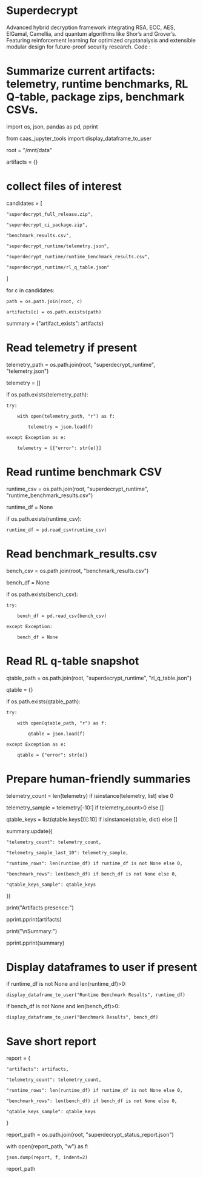 # Superdecrypt
Advanced hybrid decryption framework integrating RSA, ECC, AES, ElGamal, Camellia, and quantum algorithms like Shor’s and Grover’s. Featuring reinforcement learning for optimized cryptanalysis and extensible modular design for future-proof security research.
Code : 
# Summarize current artifacts: telemetry, runtime benchmarks, RL Q-table, package zips, benchmark CSVs.

import os, json, pandas as pd, pprint

from caas_jupyter_tools import display_dataframe_to_user



root = "/mnt/data"

artifacts = {}



# collect files of interest

candidates = [

    "superdecrypt_full_release.zip",

    "superdecrypt_ci_package.zip",

    "benchmark_results.csv",

    "superdecrypt_runtime/telemetry.json",

    "superdecrypt_runtime/runtime_benchmark_results.csv",

    "superdecrypt_runtime/rl_q_table.json"

]



for c in candidates:

    path = os.path.join(root, c)

    artifacts[c] = os.path.exists(path)



summary = {"artifact_exists": artifacts}



# Read telemetry if present

telemetry_path = os.path.join(root, "superdecrypt_runtime", "telemetry.json")

telemetry = []

if os.path.exists(telemetry_path):

    try:

        with open(telemetry_path, "r") as f:

            telemetry = json.load(f)

    except Exception as e:

        telemetry = [{"error": str(e)}]



# Read runtime benchmark CSV

runtime_csv = os.path.join(root, "superdecrypt_runtime", "runtime_benchmark_results.csv")

runtime_df = None

if os.path.exists(runtime_csv):

    runtime_df = pd.read_csv(runtime_csv)



# Read benchmark_results.csv

bench_csv = os.path.join(root, "benchmark_results.csv")

bench_df = None

if os.path.exists(bench_csv):

    try:

        bench_df = pd.read_csv(bench_csv)

    except Exception:

        bench_df = None



# Read RL q-table snapshot

qtable_path = os.path.join(root, "superdecrypt_runtime", "rl_q_table.json")

qtable = {}

if os.path.exists(qtable_path):

    try:

        with open(qtable_path, "r") as f:

            qtable = json.load(f)

    except Exception as e:

        qtable = {"error": str(e)}



# Prepare human-friendly summaries

telemetry_count = len(telemetry) if isinstance(telemetry, list) else 0

telemetry_sample = telemetry[-10:] if telemetry_count>0 else []



qtable_keys = list(qtable.keys())[:10] if isinstance(qtable, dict) else []



summary.update({

    "telemetry_count": telemetry_count,

    "telemetry_sample_last_10": telemetry_sample,

    "runtime_rows": len(runtime_df) if runtime_df is not None else 0,

    "benchmark_rows": len(bench_df) if bench_df is not None else 0,

    "qtable_keys_sample": qtable_keys

})



print("Artifacts presence:")

pprint.pprint(artifacts)

print("\nSummary:")

pprint.pprint(summary)



# Display dataframes to user if present

if runtime_df is not None and len(runtime_df)>0:

    display_dataframe_to_user("Runtime Benchmark Results", runtime_df)

if bench_df is not None and len(bench_df)>0:

    display_dataframe_to_user("Benchmark Results", bench_df)



# Save short report

report = {

    "artifacts": artifacts,

    "telemetry_count": telemetry_count,

    "runtime_rows": len(runtime_df) if runtime_df is not None else 0,

    "benchmark_rows": len(bench_df) if bench_df is not None else 0,

    "qtable_keys_sample": qtable_keys

}

report_path = os.path.join(root, "superdecrypt_status_report.json")

with open(report_path, "w") as f:

    json.dump(report, f, indent=2)



report_path


